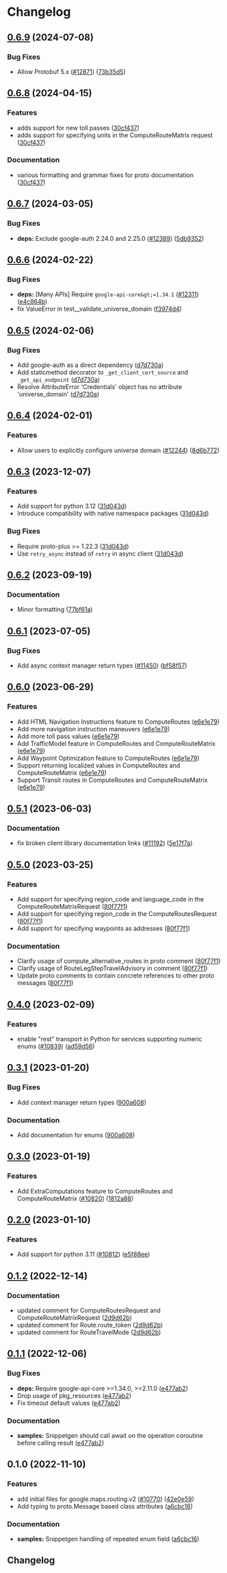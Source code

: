 # Changelog

## [0.6.9](https://github.com/googleapis/google-cloud-python/compare/google-maps-routing-v0.6.8...google-maps-routing-v0.6.9) (2024-07-08)


### Bug Fixes

* Allow Protobuf 5.x ([#12871](https://github.com/googleapis/google-cloud-python/issues/12871)) ([73b35d5](https://github.com/googleapis/google-cloud-python/commit/73b35d56f8626d99ce7c3902a8c223cc09b4ca74))

## [0.6.8](https://github.com/googleapis/google-cloud-python/compare/google-maps-routing-v0.6.7...google-maps-routing-v0.6.8) (2024-04-15)


### Features

* adds support for new toll passes ([30cf437](https://github.com/googleapis/google-cloud-python/commit/30cf4373474e0f753aaecf419110b7f67a3cb386))
* adds support for specifying units in the ComputeRouteMatrix request ([30cf437](https://github.com/googleapis/google-cloud-python/commit/30cf4373474e0f753aaecf419110b7f67a3cb386))


### Documentation

* various formatting and grammar fixes for proto documentation ([30cf437](https://github.com/googleapis/google-cloud-python/commit/30cf4373474e0f753aaecf419110b7f67a3cb386))

## [0.6.7](https://github.com/googleapis/google-cloud-python/compare/google-maps-routing-v0.6.6...google-maps-routing-v0.6.7) (2024-03-05)


### Bug Fixes

* **deps:** Exclude google-auth 2.24.0 and 2.25.0 ([#12389](https://github.com/googleapis/google-cloud-python/issues/12389)) ([5db9352](https://github.com/googleapis/google-cloud-python/commit/5db93528a1ad20825d4d12dcf5fdf9624879f2ce))

## [0.6.6](https://github.com/googleapis/google-cloud-python/compare/google-maps-routing-v0.6.5...google-maps-routing-v0.6.6) (2024-02-22)


### Bug Fixes

* **deps:** [Many APIs] Require `google-api-core&gt;=1.34.1` ([#12311](https://github.com/googleapis/google-cloud-python/issues/12311)) ([e4c864b](https://github.com/googleapis/google-cloud-python/commit/e4c864b3e67c7f7f33dfb0d2107fa138492ad338))
* fix ValueError in test__validate_universe_domain ([f3974d4](https://github.com/googleapis/google-cloud-python/commit/f3974d46a9ba9f549e31251ebc2daeb6b9b4745a))

## [0.6.5](https://github.com/googleapis/google-cloud-python/compare/google-maps-routing-v0.6.4...google-maps-routing-v0.6.5) (2024-02-06)


### Bug Fixes

* Add google-auth as a direct dependency ([d7d730a](https://github.com/googleapis/google-cloud-python/commit/d7d730acd3b1da86b996fa18c81272f1c9a00406))
* Add staticmethod decorator to `_get_client_cert_source` and `_get_api_endpoint` ([d7d730a](https://github.com/googleapis/google-cloud-python/commit/d7d730acd3b1da86b996fa18c81272f1c9a00406))
* Resolve AttributeError 'Credentials' object has no attribute 'universe_domain' ([d7d730a](https://github.com/googleapis/google-cloud-python/commit/d7d730acd3b1da86b996fa18c81272f1c9a00406))

## [0.6.4](https://github.com/googleapis/google-cloud-python/compare/google-maps-routing-v0.6.3...google-maps-routing-v0.6.4) (2024-02-01)


### Features

* Allow users to explicitly configure universe domain ([#12244](https://github.com/googleapis/google-cloud-python/issues/12244)) ([8d6b772](https://github.com/googleapis/google-cloud-python/commit/8d6b7729d93c1347529a3d34ed6266af55225578))

## [0.6.3](https://github.com/googleapis/google-cloud-python/compare/google-maps-routing-v0.6.2...google-maps-routing-v0.6.3) (2023-12-07)


### Features

* Add support for python 3.12 ([31d043d](https://github.com/googleapis/google-cloud-python/commit/31d043de5a0b8bd329e8d5a36e7811d5ea7bd7a1))
* Introduce compatibility with native namespace packages ([31d043d](https://github.com/googleapis/google-cloud-python/commit/31d043de5a0b8bd329e8d5a36e7811d5ea7bd7a1))


### Bug Fixes

* Require proto-plus &gt;= 1.22.3 ([31d043d](https://github.com/googleapis/google-cloud-python/commit/31d043de5a0b8bd329e8d5a36e7811d5ea7bd7a1))
* Use `retry_async` instead of `retry` in async client ([31d043d](https://github.com/googleapis/google-cloud-python/commit/31d043de5a0b8bd329e8d5a36e7811d5ea7bd7a1))

## [0.6.2](https://github.com/googleapis/google-cloud-python/compare/google-maps-routing-v0.6.1...google-maps-routing-v0.6.2) (2023-09-19)


### Documentation

* Minor formatting ([77bf61a](https://github.com/googleapis/google-cloud-python/commit/77bf61a36539bc2e6317dca1f954189d5241e4f1))

## [0.6.1](https://github.com/googleapis/google-cloud-python/compare/google-maps-routing-v0.6.0...google-maps-routing-v0.6.1) (2023-07-05)


### Bug Fixes

* Add async context manager return types ([#11450](https://github.com/googleapis/google-cloud-python/issues/11450)) ([bf58f57](https://github.com/googleapis/google-cloud-python/commit/bf58f5787dbc694e5bbe8fb48a1ede9e0089d26a))

## [0.6.0](https://github.com/googleapis/google-cloud-python/compare/google-maps-routing-v0.5.1...google-maps-routing-v0.6.0) (2023-06-29)


### Features

* Add HTML Navigation Instructions feature to ComputeRoutes ([e6e1e79](https://github.com/googleapis/google-cloud-python/commit/e6e1e7981085ccd1b0c9d97cc1009a6683a9192b))
* Add more navigation instruction maneuvers ([e6e1e79](https://github.com/googleapis/google-cloud-python/commit/e6e1e7981085ccd1b0c9d97cc1009a6683a9192b))
* Add more toll pass values ([e6e1e79](https://github.com/googleapis/google-cloud-python/commit/e6e1e7981085ccd1b0c9d97cc1009a6683a9192b))
* Add TrafficModel feature in ComputeRoutes and ComputeRouteMatrix ([e6e1e79](https://github.com/googleapis/google-cloud-python/commit/e6e1e7981085ccd1b0c9d97cc1009a6683a9192b))
* Add Waypoint Optimization feature to ComputeRoutes ([e6e1e79](https://github.com/googleapis/google-cloud-python/commit/e6e1e7981085ccd1b0c9d97cc1009a6683a9192b))
* Support returning localized values in ComputeRoutes and ComputeRouteMatrix ([e6e1e79](https://github.com/googleapis/google-cloud-python/commit/e6e1e7981085ccd1b0c9d97cc1009a6683a9192b))
* Support Transit routes in ComputeRoutes and ComputeRouteMatrix ([e6e1e79](https://github.com/googleapis/google-cloud-python/commit/e6e1e7981085ccd1b0c9d97cc1009a6683a9192b))

## [0.5.1](https://github.com/googleapis/google-cloud-python/compare/google-maps-routing-v0.5.0...google-maps-routing-v0.5.1) (2023-06-03)


### Documentation

* fix broken client library documentation links ([#11192](https://github.com/googleapis/google-cloud-python/issues/11192)) ([5e17f7a](https://github.com/googleapis/google-cloud-python/commit/5e17f7a901bbbae8ff9a44ed62f1abd2386da2c8))

## [0.5.0](https://github.com/googleapis/google-cloud-python/compare/google-maps-routing-v0.4.0...google-maps-routing-v0.5.0) (2023-03-25)


### Features

* Add support for specifying region_code and language_code in the ComputeRouteMatrixRequest ([80f77f1](https://github.com/googleapis/google-cloud-python/commit/80f77f17494d4d98e9f8ad7e0d4a693e4bd12ede))
* Add support for specifying region_code in the ComputeRoutesRequest ([80f77f1](https://github.com/googleapis/google-cloud-python/commit/80f77f17494d4d98e9f8ad7e0d4a693e4bd12ede))
* Add support for specifying waypoints as addresses ([80f77f1](https://github.com/googleapis/google-cloud-python/commit/80f77f17494d4d98e9f8ad7e0d4a693e4bd12ede))


### Documentation

* Clarify usage of compute_alternative_routes in proto comment ([80f77f1](https://github.com/googleapis/google-cloud-python/commit/80f77f17494d4d98e9f8ad7e0d4a693e4bd12ede))
* Clarify usage of RouteLegStepTravelAdvisory in comment ([80f77f1](https://github.com/googleapis/google-cloud-python/commit/80f77f17494d4d98e9f8ad7e0d4a693e4bd12ede))
* Update proto comments to contain concrete references to other proto messages ([80f77f1](https://github.com/googleapis/google-cloud-python/commit/80f77f17494d4d98e9f8ad7e0d4a693e4bd12ede))

## [0.4.0](https://github.com/googleapis/google-cloud-python/compare/google-maps-routing-v0.3.1...google-maps-routing-v0.4.0) (2023-02-09)


### Features

* enable "rest" transport in Python for services supporting numeric enums ([#10839](https://github.com/googleapis/google-cloud-python/issues/10839)) ([ad59d56](https://github.com/googleapis/google-cloud-python/commit/ad59d569bda339ed31500602e2db369afdbfcf0b))

## [0.3.1](https://github.com/googleapis/google-cloud-python/compare/google-maps-routing-v0.3.0...google-maps-routing-v0.3.1) (2023-01-20)


### Bug Fixes

* Add context manager return types ([900a608](https://github.com/googleapis/google-cloud-python/commit/900a6083e59bfebf215e4e469bc842d8788bba18))


### Documentation

* Add documentation for enums ([900a608](https://github.com/googleapis/google-cloud-python/commit/900a6083e59bfebf215e4e469bc842d8788bba18))

## [0.3.0](https://github.com/googleapis/google-cloud-python/compare/google-maps-routing-v0.2.0...google-maps-routing-v0.3.0) (2023-01-19)


### Features

* Add ExtraComputations feature to ComputeRoutes and ComputeRouteMatrix ([#10820](https://github.com/googleapis/google-cloud-python/issues/10820)) ([1812a88](https://github.com/googleapis/google-cloud-python/commit/1812a8860f4aa21fc1afaf8d37c8486010fa3984))

## [0.2.0](https://github.com/googleapis/google-cloud-python/compare/google-maps-routing-v0.1.2...google-maps-routing-v0.2.0) (2023-01-10)


### Features

* Add support for python 3.11 ([#10812](https://github.com/googleapis/google-cloud-python/issues/10812)) ([e5f88ee](https://github.com/googleapis/google-cloud-python/commit/e5f88eebd47c677850d61ddc3774532723f5505e))

## [0.1.2](https://github.com/googleapis/google-cloud-python/compare/google-maps-routing-v0.1.1...google-maps-routing-v0.1.2) (2022-12-14)


### Documentation

* updated comment for ComputeRoutesRequest and ComputeRouteMatrixRequest ([2d9d62b](https://github.com/googleapis/google-cloud-python/commit/2d9d62b948c985cd0afac7bea0447f57e4b6ab69))
* updated comment for Route.route_token ([2d9d62b](https://github.com/googleapis/google-cloud-python/commit/2d9d62b948c985cd0afac7bea0447f57e4b6ab69))
* updated comment for RouteTravelMode ([2d9d62b](https://github.com/googleapis/google-cloud-python/commit/2d9d62b948c985cd0afac7bea0447f57e4b6ab69))

## [0.1.1](https://github.com/googleapis/google-cloud-python/compare/google-maps-routing-v0.1.0...google-maps-routing-v0.1.1) (2022-12-06)


### Bug Fixes

* **deps:** Require google-api-core &gt;=1.34.0, >=2.11.0  ([e477ab2](https://github.com/googleapis/google-cloud-python/commit/e477ab2581f44b540051dd201b9f543a30044833))
* Drop usage of pkg_resources ([e477ab2](https://github.com/googleapis/google-cloud-python/commit/e477ab2581f44b540051dd201b9f543a30044833))
* Fix timeout default values ([e477ab2](https://github.com/googleapis/google-cloud-python/commit/e477ab2581f44b540051dd201b9f543a30044833))


### Documentation

* **samples:** Snippetgen should call await on the operation coroutine before calling result ([e477ab2](https://github.com/googleapis/google-cloud-python/commit/e477ab2581f44b540051dd201b9f543a30044833))

## 0.1.0 (2022-11-10)


### Features

* add initial files for google.maps.routing.v2 ([#10770](https://github.com/googleapis/google-cloud-python/issues/10770)) ([42e0e59](https://github.com/googleapis/google-cloud-python/commit/42e0e594a8dd2ff06abc92111b537ee9271046e5))
* Add typing to proto.Message based class attributes ([a6cbc16](https://github.com/googleapis/google-cloud-python/commit/a6cbc167835880f9fe31b4030ec5fba69e35b383))


### Documentation

* **samples:** Snippetgen handling of repeated enum field ([a6cbc16](https://github.com/googleapis/google-cloud-python/commit/a6cbc167835880f9fe31b4030ec5fba69e35b383))

## Changelog
